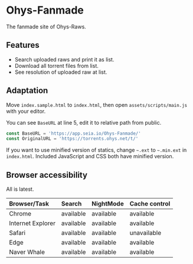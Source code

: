 # Ohys-Fanmade

The fanmade site of Ohys-Raws.

## Features

- Search uploaded raws and print it as list.
- Download all torrent files from list.
- See resolution of uploaded raw at list.

## Adaptation

Move `index.sample.html` to `index.html`, then open `assets/scripts/main.js` with your editor.

You can see `BaseURL` at line 5, edit it to relative path from public.

```js
const BaseURL = 'https://app.seia.io/Ohys-Fanmade/'
const OriginalURL = 'https://torrents.ohys.net/t/'
```

If you want to use minified version of statics, change `~.ext` to `~.min.ext` in `index.html`.
Included JavaScript and CSS both have minified version.

## Browser accessibility

All is latest.

| Browser/Task      | Search         | NightMode      | Cache control  |
| :-------------    | :------------- | :------------- | :------------- |
| Chrome            | available      | available      | available      |
| Internet Explorer | available      | available      | available      |
| Safari            | available      | available      | unavailable    |
| Edge              | available      | available      | available      |
| Naver Whale       | available      | available      | available      |

